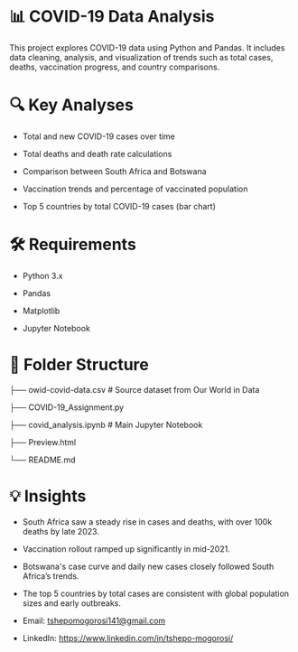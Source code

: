 
# 📊 COVID-19 Data Analysis

This project explores COVID-19 data using Python and Pandas. It includes data cleaning, analysis, and visualization of trends such as total cases, deaths, vaccination progress, and country comparisons.

# 🔍 Key Analyses
- Total and new COVID-19 cases over time

- Total deaths and death rate calculations

- Comparison between South Africa and Botswana

- Vaccination trends and percentage of vaccinated population

- Top 5 countries by total COVID-19 cases (bar chart)

# 🛠 Requirements

- Python 3.x

- Pandas

- Matplotlib

- Jupyter Notebook

# 📁 Folder Structure

├── owid-covid-data.csv           # Source dataset from Our World in Data

├── COVID-19_Assignment.py

├── covid_analysis.ipynb          # Main Jupyter Notebook

├── Preview.html

└── README.md

# 💡 Insights

- South Africa saw a steady rise in cases and deaths, with over 100k deaths by late 2023.

- Vaccination rollout ramped up significantly in mid-2021.

- Botswana's case curve and daily new cases closely followed South Africa’s trends.

- The top 5 countries by total cases are consistent with global population sizes and early outbreaks.


- Email: tshepomogorosi141@gmail.com
- LinkedIn: https://www.linkedin.com/in/tshepo-mogorosi/
